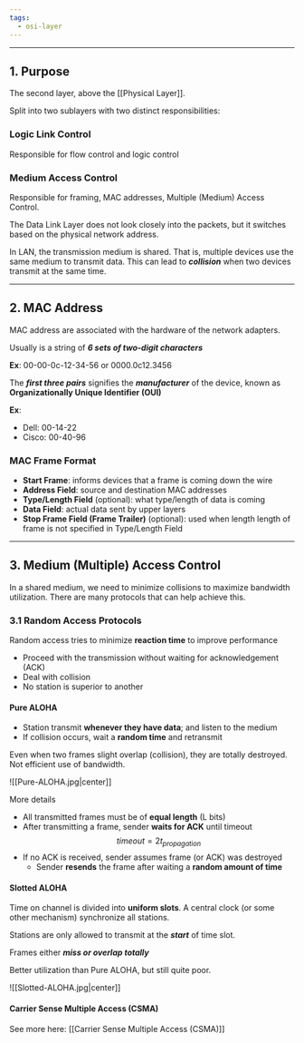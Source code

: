 ```yaml
---
tags:
  - osi-layer
---
```

---
## 1. Purpose

The second layer, above the [[Physical Layer]].

Split into two sublayers with two distinct responsibilities:

### Logic Link Control

Responsible for flow control and logic control

### Medium Access Control

Responsible for framing, MAC addresses, Multiple (Medium) Access Control.

The Data Link Layer does not look closely into the packets, but it switches based on the physical network address.

In LAN, the transmission medium is shared. That is, multiple devices use the same medium to transmit data. This can lead to ***collision*** when two devices transmit at the same time.

---
## 2. MAC Address

MAC address are associated with the hardware of the network adapters.

Usually is a string of ***6 sets of two-digit characters***

**Ex**: 00-00-0c-12-34-56 or 0000.0c12.3456

The ***first three pairs*** signifies the ***manufacturer*** of the device, known as **Organizationally Unique Identifier (OUI)**

**Ex**:
- Dell: 00-14-22
- Cisco: 00-40-96

### MAC Frame Format

- **Start Frame**: informs devices that a frame is coming down the wire
- **Address Field**: source and destination MAC addresses
- **Type/Length Field** (optional): what type/length of data is coming
- **Data Field**: actual data sent by upper layers
- **Stop Frame Field (Frame Trailer)** (optional): used when length length of frame is not specified in Type/Length Field

---
## 3. Medium (Multiple) Access Control

In a shared medium, we need to minimize collisions to maximize bandwidth utilization. There are many protocols that can help achieve this.

### 3.1 Random Access Protocols

Random access tries to minimize **reaction time** to improve performance
- Proceed with the transmission without waiting for acknowledgement (ACK)
- Deal with collision
- No station is superior to another

#### Pure ALOHA

- Station transmit **whenever they have data**; and listen to the medium
- If collision occurs, wait a **random time** and retransmit

Even when two frames slight overlap (collision), they are totally destroyed. Not efficient use of bandwidth.

![[Pure-ALOHA.jpg|center]]

More details
- All transmitted frames must be of **equal length** (L bits)
- After transmitting a frame, sender **waits for ACK** until timeout
$$
timeout = 2 t_{propagation}
$$
- If no ACK is received, sender assumes frame (or ACK) was destroyed
	- Sender **resends** the frame after waiting a **random amount of time**

#### Slotted ALOHA

Time on channel is divided into **uniform slots**. A central clock (or some other mechanism) synchronize all stations.

Stations are only allowed to transmit at the ***start*** of time slot.

Frames either ***miss or overlap totally***

Better utilization than Pure ALOHA, but still quite poor.

![[Slotted-ALOHA.jpg|center]]

#### Carrier Sense Multiple Access (CSMA)

See more here: [[Carrier Sense Multiple Access (CSMA)]]